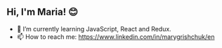 <h2>Hi, I'm Maria! 😊</h2>

- 🌱 I’m currently learning JavaScript, React and Redux.
- 📫 How to reach me: https://www.linkedin.com/in/marygrishchuk/en
